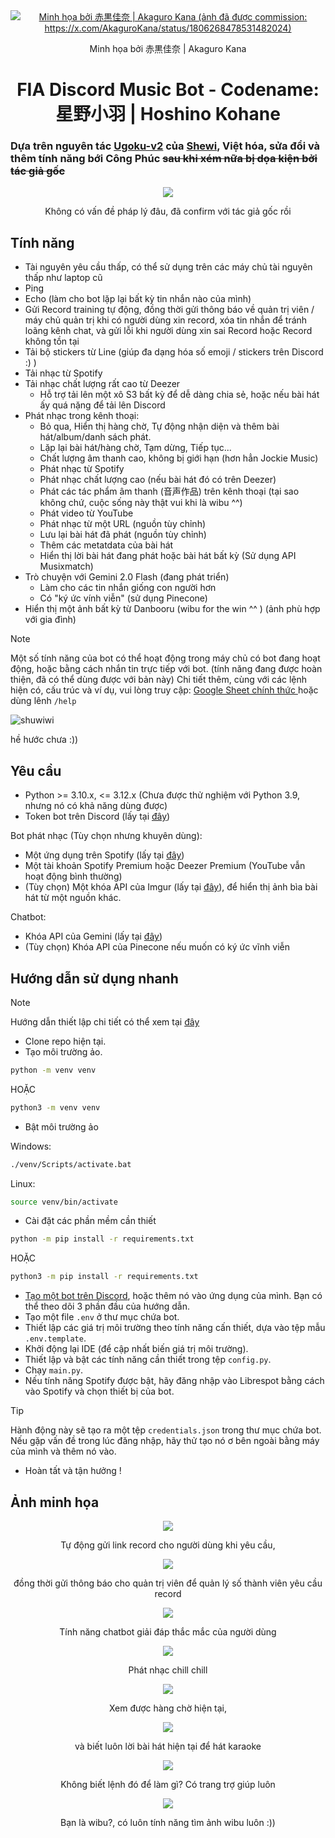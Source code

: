 <div align="center">
  <a href="https://twitter.com/AkaguroKana">
      <img src="img/Hoshino_Kohane_Banner.png" alt="Minh họa bởi 赤黒佳奈 | Akaguro Kana (ảnh đã được commission: https://x.com/AkaguroKana/status/1806268478531482024) ">
  </a>
  <p>Minh họa bởi 赤黒佳奈 | Akaguro Kana</p>
  <h1>FIA Discord Music Bot - Codename: 星野小羽 | Hoshino Kohane</h1>
</div>
<h3> Dựa trên nguyên tác <a href="https://github.com/Shewiiii/Ugoku-v2">Ugoku-v2</a> của <a href="https://twitter.com/Shewiiiiiii">Shewi</a>, Việt hóa, sửa đổi và thêm tính năng bới Công Phúc <del> sau khi xém nữa bị dọa kiện bởi tác giả gốc</del></h3>
<div align="center">
  <img src="img/shuwi_legal.png">
  <p>Không có vấn đề pháp lý đâu, đã confirm với tác giả gốc rồi</p>
</div>

<h2> Tính năng </h2>

- Tài nguyên yêu cầu thấp, có thể sử dụng trên các máy chủ tài nguyên thấp như laptop cũ
- Ping
- Echo (làm cho bot lặp lại bất kỳ tin nhắn nào của mình)
- Gửi Record training tự động, đồng thời gửi thông báo về quản trị viên / máy chủ quản trị khi có người dùng xin record, xóa tin nhắn để tránh loãng kênh chat, và gửi lỗi khi người dùng xin sai Record hoặc Record không tồn tại
- Tải bộ stickers từ Line (giúp đa dạng hóa số emoji / stickers trên Discord :) )
- Tải nhạc từ Spotify
- Tải nhạc chất lượng rất cao từ Deezer
  - Hỗ trợ tải lên một xô S3 bất kỳ để dễ dàng chia sẻ, hoặc nếu bài hát ấy quá nặng để tải lên Discord
- Phát nhạc trong kênh thoại:
  - Bỏ qua, Hiển thị hàng chờ, Tự động nhận diện và thêm bài hát/album/danh sách phát.
  - Lặp lại bài hát/hàng chờ, Tạm dừng, Tiếp tục...
  - Chất lượng âm thanh cao, không bị giới hạn (hơn hẳn Jockie Music)
  - Phát nhạc từ Spotify
  - Phát nhạc chất lượng cao (nếu bài hát đó có trên Deezer)
  - Phát các tác phẩm âm thanh (音声作品) trên kênh thoại (tại sao không chứ, cuộc sống này thật vui khi là wibu ^^)
  - Phát video từ YouTube
  - Phát nhạc từ một URL (nguồn tùy chỉnh)
  - Lưu lại bài hát đã phát (nguồn tùy chỉnh)
  - Thêm các metatdata của bài hát
  - Hiển thị lời bài hát đang phát hoặc bài hát bất kỳ (Sử dụng API Musixmatch)
- Trò chuyện với Gemini 2.0 Flash (đang phát triển)
  - Làm cho các tin nhắn giống con người hơn
  - Có "ký ức vính viễn" (sử dụng Pinecone)
- Hiển thị một ảnh bất kỳ từ Danbooru (wibu for the win ^^ ) (ảnh phù hợp với gia đình)
> [!NOTE]
> Một số tính năng của bot có thể hoạt động trong máy chủ có bot đang hoạt động, hoặc bằng cách nhắn tin trực tiếp với bot. (tính năng đang được hoàn thiện, đã có thể dùng được với bản này) Chi tiết thêm, cùng với các lệnh hiện có, cấu trúc và ví dụ, vui lòng truy cập: <a href="https://docs.google.com/spreadsheets/d/1nqn9kcO2LbQ6BacGJDaFbIAkA6jvT0HV3kM7ZRiqoow"> Google Sheet chính thức </a> hoặc dùng lênh `/help`

<img src="img/shuwi_help.png" alt="shuwiwi ">
<p> hề hước chưa :)) </p>


<h2> Yêu cầu </h2>

- Python >= 3.10.x, <= 3.12.x (Chưa được thử nghiệm với Python 3.9, nhưng nó có khả năng dùng được)
- Token bot trên Discord (lấy tại [đây](https://discord.com/developers/applications))

Bot phát nhạc (Tùy chọn nhưng khuyên dùng):
- Một ứng dụng trên Spotify (lấy tại [đây](https://developer.spotify.com/))
- Một tài khoản Spotify Premium hoặc Deezer Premium (YouTube vẫn hoạt động bình thường)
- (Tùy chọn) Một khóa API của Imgur (lấy tại [đây](https://imgur.com/account/settings/apps)), để hiển thị ảnh bìa bài hát từ một nguồn khác.

Chatbot:
- Khóa API của Gemini (lấy tại [đây](https://aistudio.google.com/app/apikey))
- (Tùy chọn) Khóa API của Pinecone nếu muốn có ký ức vĩnh viễn

<h2>Hướng dẫn sử dụng nhanh</h2>

>[!NOTE]
> Hướng dẫn thiết lập chi tiết có thể xem tại [đây](https://github.com/TimTCG/Ugoku-v2)

- Clone repo hiện tại.
- Tạo môi trường ảo.
```bash
python -m venv venv
```
HOẶC
```bash
python3 -m venv venv
```
- Bật môi trường ảo

Windows:
```bash
./venv/Scripts/activate.bat
```
Linux:
```bash
source venv/bin/activate
```
- Cài đặt các phần mềm cần thiết
```bash
python -m pip install -r requirements.txt
```
HOẶC
```bash
python3 -m pip install -r requirements.txt
```
- [Tạo một bot trên Discord](https://guide.pycord.dev/getting-started/creating-your-first-bot), hoặc thêm nó vào ứng dụng của mình. Bạn có thể theo dõi 3 phần đầu của hướng dẫn.
- Tạo một file `.env` ở thư mục chứa bot.
- Thiết lập các giá trị môi trường theo tính năng cấn thiết, dựa vào tệp mẫu `.env.template`.
- Khởi động lại IDE (để cập nhất biến giá trị môi trường).
- Thiết lập và bật các tính năng cần thiết trong tệp `config.py`.
- Chạy `main.py`.
- Nếu tính năng Spotify được bật, hãy đăng nhập vào Librespot bằng cách vào Spotify và chọn thiết bị của bot.
> [!TIP]
> Hành động này sẽ tạo ra một tệp `credentials.json` trong thư mục chứa bot. Nếu gặp vấn đề trong lúc đăng nhập, hãy thử tạo nó ơ bên ngoài bằng máy của mình và thêm nó vào.
- Hoàn tất và tận hưởng !

<h2> Ảnh minh họa </h2>
<div align="center">
  <img src="img/ex.png">
  <p>Tự động gửi link record cho người dùng khi yêu cầu,</p>
  <img src="img/ex2.png">
  <p>đồng thời gửi thông báo cho quản trị viên để quản lý số thành viên yêu cầu record</p>
  <img src="img/ex3.png">
  <p>Tính năng chatbot giải đáp thắc mắc của người dùng</p>
  <img src="img/ex4.png">
  <p>Phát nhạc chill chill<p>
  <img src="img/ex5.png">
  <p>Xem được hàng chờ hiện tại,</p>
  <img src="img/ex6.png">
  <p>và biết luôn lời bài hát hiện tại để hát karaoke<p>
  <img src="img/ex7.png">
  <p>Không biết lệnh đó để làm gì? Có trang trợ giúp luôn</p>
  <img src="img/ex8.png">
  <p>Bạn là wibu?, có luôn tính năng tìm ảnh wibu luôn :)) </p>
</div>